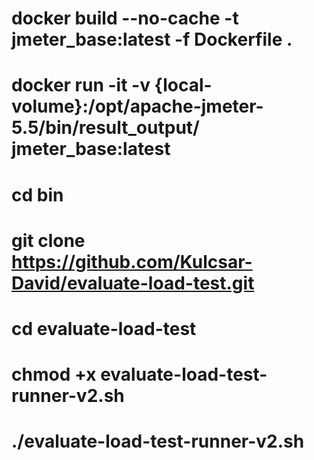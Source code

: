 # docker build --no-cache -t jmeter_base:latest -f Dockerfile .

<!-- # docker run -it jmeter_base:latest -->

# docker run -it -v {local-volume}:/opt/apache-jmeter-5.5/bin/result_output/ jmeter_base:latest

# cd bin

# git clone https://github.com/Kulcsar-David/evaluate-load-test.git

# cd evaluate-load-test

# chmod +x evaluate-load-test-runner-v2.sh

# ./evaluate-load-test-runner-v2.sh
